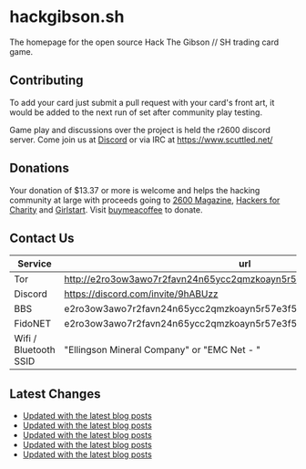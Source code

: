 # hackgibson.sh
The homepage for the open source Hack The Gibson // SH trading card game.


## Contributing

To add your card just submit a pull request with your card's front art, it would be added to the next run of set after community play testing.

Game play and discussions over the project is held the r2600 discord server. Come join us at [Discord](https://discord.com/invite/9hABUzz) or via IRC at https://www.scuttled.net/


## Donations

Your donation of $13.37 or more is welcome and helps the hacking community at large with proceeds going to [2600 Magazine](https://2600.com/), [Hackers for Charity](https://hackersforcharity.org) and [Girlstart](https://girlstart.org).  Visit [buymeacoffee](https://www.buymeacoffee.com/hackgibson.sh) to donate.


## Contact Us

Service | url
-|-
Tor | http://e2ro3ow3awo7r2favn24n65ycc2qmzkoayn5r57e3f56nvjwdcgg32ad.onion
Discord | https://discord.com/invite/9hABUzz
BBS | e2ro3ow3awo7r2favn24n65ycc2qmzkoayn5r57e3f56nvjwdcgg32ad.onion:23
FidoNET | e2ro3ow3awo7r2favn24n65ycc2qmzkoayn5r57e3f56nvjwdcgg32ad.onion:24554
Wifi / Bluetooth SSID | "Ellingson Mineral Company" or "EMC Net - <fidonet address>"

## Latest Changes
<!-- BLOG-POST-LIST:START -->
- [Updated with the latest blog posts](https://github.com/DFW2600/hackgibson.sh/commit/f9a23f9005242686bb4625a4e0775b734f2702b3)
- [Updated with the latest blog posts](https://github.com/DFW2600/hackgibson.sh/commit/525c418827c7c3dc6a58697b1a1088d07ca85188)
- [Updated with the latest blog posts](https://github.com/DFW2600/hackgibson.sh/commit/b47a2e756bb4bd7b7c7447493347bb218a875ffe)
- [Updated with the latest blog posts](https://github.com/DFW2600/hackgibson.sh/commit/77912a65edd3a11b9315aa3e1efe310ee9a109c0)
- [Updated with the latest blog posts](https://github.com/DFW2600/hackgibson.sh/commit/7ef73aee2a7ade2139c3115590d0bb9e1c27bb24)
<!-- BLOG-POST-LIST:END -->

